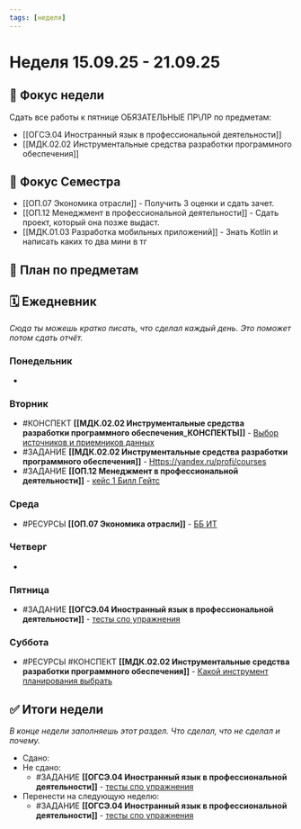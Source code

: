 ```yaml
---
tags: [неделя]
---
```

# Неделя 15.09.25 - 21.09.25

## 🎯 Фокус недели
Сдать все работы к пятнице
ОБЯЗАТЕЛЬНЫЕ ПР\ЛР по предметам:
- [[ОГСЭ.04 Иностранный язык в профессиональной деятельности]]
- [[МДК.02.02 Инструментальные средства разработки программного обеспечения]]


## 🎯 Фокус Семестра
- [[ОП.07 Экономика отрасли]] - Получить 3 оценки и сдать зачет.
- [[ОП.12 Менеджмент в профессиональной деятельности]] - Сдать проект, который она позже выдаст.
- [[МДК.01.03 Разработка мобильных приложений]] - Знать Kotlin и написать каких то два мини в тг
## 📝 План по предметам


## 🗓 Ежедневник
*Сюда ты можешь кратко писать, что сделал каждый день. Это поможет потом сдать отчёт.*

### Понедельник
-

### Вторник
- #КОНСПЕКТ  **[[МДК.02.02 Инструментальные средства разработки программного обеспечения_КОНСПЕКТЫ]]** - [Выбор источников и приемников данных](https://storage14.eljur.ru/storage/274957f6b0988b07d6ace742c7ba0855?filename=Выбор+источников+и+приемников+данных.pptx&domain=kmpo)
-  #ЗАДАНИЕ **[[МДК.02.02 Инструментальные средства разработки программного обеспечения]]** - [Https://yandex.ru/profi/courses](https://yandex.ru/profi/courses "Https://yandex.ru/profi/courses")
-  #ЗАДАНИЕ **[[ОП.12 Менеджмент в профессиональной деятельности]]** - [кейс 1 Билл Гейтс](https://storage14.eljur.ru/storage/d9d583efd176f9f4e4bf9707287b6daa?filename=%D0%BA%D0%B5%D0%B9%D1%81+1+%D0%91%D0%B8%D0%BB%D0%BB+%D0%93%D0%B5%D0%B9%D1%82%D1%81.docx&domain=kmpo)

### Среда
- #РЕСУРСЫ **[[ОП.07 Экономика отрасли]]** - [ББ ИТ](https://storage14.eljur.ru/storage/fae5d187f799154b04664dd7f2350a22?filename=%D0%91%D0%91+%D0%98%D0%A2.docx&domain=kmpo)

### Четверг
-

### Пятница
- #ЗАДАНИЕ  **[[ОГСЭ.04 Иностранный язык в профессиональной деятельности]]** - [тесты  спо упражнения](https://storage14.eljur.ru/storage/72d1e9b4a5253948fb5ba3aff47cc749?filename=%D1%82%D0%B5%D1%81%D1%82%D1%8B++%D1%81%D0%BF%D0%BE+%D1%83%D0%BF%D1%80%D0%B0%D0%B6%D0%BD%D0%B5%D0%BD%D0%B8%D1%8F.docx&domain=kmpo)
### Суббота
- #РЕСУРСЫ #КОНСПЕКТ  **[[МДК.02.02 Инструментальные средства разработки программного обеспечения]]** - [Какой инструмент планирования выбрать](https://storage14.eljur.ru/storage/8cfe67fffa8f9de83d8082cba5ff93d0?filename=%D0%9A%D0%B0%D0%BA%D0%BE%D0%B9+%D0%B8%D0%BD%D1%81%D1%82%D1%80%D1%83%D0%BC%D0%B5%D0%BD%D1%82+%D0%BF%D0%BB%D0%B0%D0%BD%D0%B8%D1%80%D0%BE%D0%B2%D0%B0%D0%BD%D0%B8%D1%8F+%D0%B2%D1%8B%D0%B1%D1%80%D0%B0%D1%82%D1%8C.docx&domain=kmpo)

## ✅ Итоги недели
*В конце недели заполняешь этот раздел. Что сделал, что не сделал и почему.*

- Сдано:
- Не сдано:
	-  #ЗАДАНИЕ  **[[ОГСЭ.04 Иностранный язык в профессиональной деятельности]]** - [тесты  спо упражнения](https://storage14.eljur.ru/storage/72d1e9b4a5253948fb5ba3aff47cc749?filename=%D1%82%D0%B5%D1%81%D1%82%D1%8B++%D1%81%D0%BF%D0%BE+%D1%83%D0%BF%D1%80%D0%B0%D0%B6%D0%BD%D0%B5%D0%BD%D0%B8%D1%8F.docx&domain=kmpo)
- Перенести на следующую неделю:
	- #ЗАДАНИЕ  **[[ОГСЭ.04 Иностранный язык в профессиональной деятельности]]** - [тесты  спо упражнения](https://storage14.eljur.ru/storage/72d1e9b4a5253948fb5ba3aff47cc749?filename=%D1%82%D0%B5%D1%81%D1%82%D1%8B++%D1%81%D0%BF%D0%BE+%D1%83%D0%BF%D1%80%D0%B0%D0%B6%D0%BD%D0%B5%D0%BD%D0%B8%D1%8F.docx&domain=kmpo)